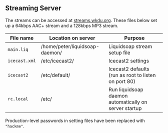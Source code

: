 ## Streaming Server

The streams can be accessed at [streams.wkdu.org](http://streams.wkdu.org). These files below set up a 64kbps AAC+ stream and a 128kbps MP3 stream.

| File name | Location on server | Purpose |
| --------- | ------------------ | ------- |
| `main.liq` | /home/peter/liquidsoap-daemon/ | Liquidsoap stream setup file |
| `icecast.xml` | /etc/icecast2/ | Icecast2 settings |
| `icecast2` | /etc/default/ | Icecast2 defaults (run as root to listen on port 80) |
| `rc.local` | /etc/ | Run liquidsoap daemon automatically on server startup |

Production-level passwords in setting files have been replaced with ``"hackme"``.
